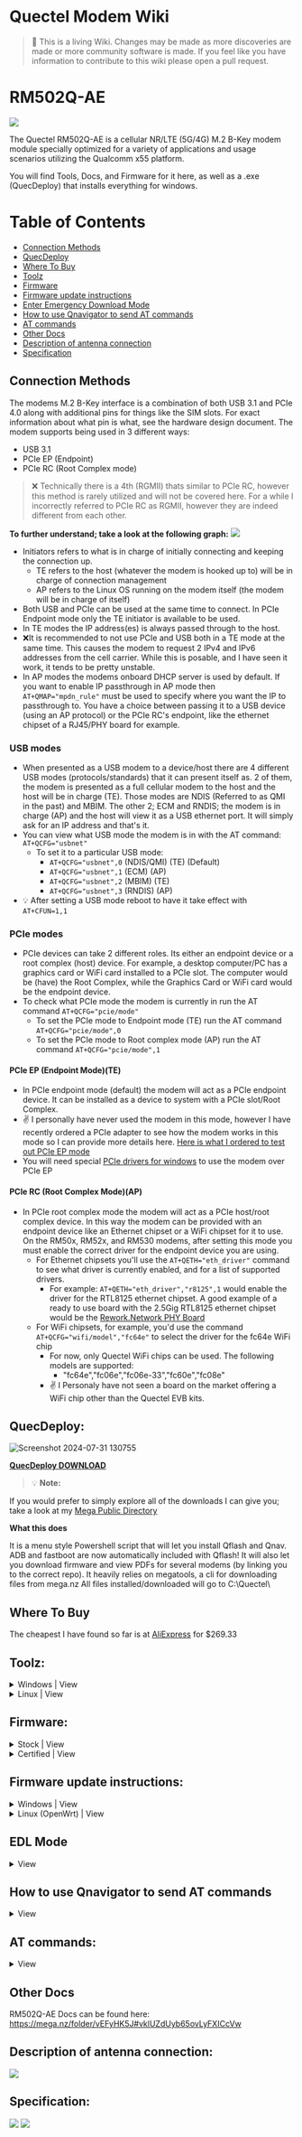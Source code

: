 Quectel Modem Wiki
=================================
> :book: This is a living Wiki. Changes may be made as more discoveries are made or more community software is made. If you feel like you have information to contribute to this wiki please open a pull request.

# RM502Q-AE
![](https://github.com/iamromulan/RM502Q-AE/blob/main/Images/RM502.png?raw=tru)

The Quectel RM502Q-AE is a cellular NR/LTE (5G/4G) M.2 B-Key modem module specially optimized for a variety of applications and usage scenarios utilizing the Qualcomm x55 platform.

You will find Tools, Docs, and Firmware for it here, as well as a .exe (QuecDeploy) that installs everything for windows.

# Table of Contents
- [Connection Methods](#connection-methods)
- [QuecDeploy](#quecdeploy)
- [Where To Buy](#where-to-buy)
- [Toolz](#toolz)
- [Firmware](#firmware)
- [Firmware update instructions](#firmware-update-instructions)
- [Enter Emergency Download Mode](#edl-mode)
- [How to use Qnavigator to send AT commands](#how-to-use-qnavigator-to-send-at-commands)
- [AT commands](#at-commands)
- [Other Docs](#other-docs)
- [Description of antenna connection](#description-of-antenna-connection)
- [Specification](#specification)

## Connection Methods
The modems M.2 B-Key interface is a combination of both USB 3.1 and PCIe 4.0 along with additional pins for things like the SIM slots. For exact information about what pin is what, see the hardware design document. The modem supports being used in 3 different ways:
- USB 3.1
- PCIe EP (Endpoint)
- PCIe RC (Root Complex mode)

>:x: Technically there is a 4th (RGMII) thats similar to PCIe RC, however this method is rarely utilized and will not be covered here. For a while I incorrectly referred to PCIe RC as RGMII, however they are indeed different from each other.

**To further understand; take a look at the following graph:**
![](https://github.com/iamromulan/RM502Q-AE/blob/main/Images/connection_methods.png?raw=tru)

- Initiators refers to what is in charge of initially connecting and keeping the connection up. 
     - TE refers to the host (whatever the modem is hooked up to) will be in charge of connection management 
     - AP refers to the Linux OS running on the modem itself (the modem will be in charge of itself)
- Both USB and PCIe can be used at the same time to connect. In PCIe Endpoint mode only the TE initiator is available to be used.
- In TE modes the IP address(es) is always passed through to the host.
- :x:It is recommended to not use PCIe and USB both in a TE mode at the same time. This causes the modem to request 2 IPv4 and IPv6 addresses from the cell carrier. While this is posable, and I have seen it work, it tends to be pretty unstable.
- In AP modes the modems onboard DHCP server is used by default. If you want to enable IP passthrough in AP mode then ``AT+QMAP="mpdn_rule"`` must be used to specify where you want the IP to passthrough to. You have a choice between passing it to a USB device (using an AP protocol) or the PCIe RC's endpoint, like the ethernet chipset of a RJ45/PHY board for example. 

### USB modes
- When presented as a USB  modem to a device/host there are 4 different USB modes (protocols/standards) that it can present itself as. 2 of them, the modem is presented as a full cellular modem to the host and the host will be in charge (TE). Those modes are NDIS (Referred to as QMI in the past) and MBIM. The other 2; ECM and RNDIS; the modem is in charge (AP) and the host will view it as a USB ethernet port. It will simply ask for an IP address and that's it.
- You can view what USB mode the modem is in with the AT command: ``AT+QCFG="usbnet"``
  - To set it to a particular USB mode:
    - ``AT+QCFG="usbnet",0`` (NDIS/QMI) (TE) (Default)
    - ``AT+QCFG="usbnet",1`` (ECM) (AP)
    - ``AT+QCFG="usbnet",2`` (MBIM) (TE)
    - ``AT+QCFG="usbnet",3`` (RNDIS) (AP)
- :bulb: After setting a USB mode reboot to have it  take effect with ``AT+CFUN=1,1``

### PCIe modes
- PCIe devices can take 2 different roles. Its either an endpoint device or a root complex (host) device. For example, a desktop computer/PC has a graphics card or WiFi card installed to a PCIe slot. The computer would be (have) the Root Complex, while the Graphics Card or WiFi card would be the endpoint device.
- To check what PCIe mode the modem is currently in run the AT command ``AT+QCFG="pcie/mode"``
  - To set the PCIe mode to Endpoint mode (TE) run the AT command ``AT+QCFG="pcie/mode",0`` 
  - To set the PCIe mode to Root complex mode (AP) run the AT command ``AT+QCFG="pcie/mode",1``
#### PCIe EP (Endpoint Mode)(TE)
- In PCIe endpoint mode (default) the modem will act as a PCIe endpoint device. It can be installed as a device to system with a PCIe slot/Root Complex.
- :v: I personally have never used the modem in this mode, however I have recently ordered a PCIe adapter to see how the modem works in this mode so I can provide more details here. [Here is what I ordered to test out PCIe EP mode](https://www.aliexpress.us/item/3256805348610910.html?spm=a2g0o.order_list.order_list_main.5.495c1802OmVmY4&gatewayAdapt=glo2usa)
- You will need special [PCIe drivers for windows](https://mega.nz/file/qVlQFTaL#Fdpcf7jpl-Cg_eoauRU0U1k2jUcF2Zqv88F6SaOf8ig) to use the modem over PCIe EP

#### PCIe RC (Root Complex Mode)(AP)
- In PCIe root complex mode the modem will act as a PCIe host/root complex device. In this way the modem can be provided with an endpoint device like an Ethernet chipset or a WiFi chipset for it to use. On the RM50x, RM52x, and RM530 modems, after setting this mode you must enable the correct driver for the endpoint device you are using. 
  - For Ethernet chipsets you'll use the ``AT+QETH="eth_driver"`` command to see what driver is currently enabled, and for a list of supported drivers. 
      - For example: ``AT+QETH="eth_driver","r8125",1`` would enable the driver for the RTL8125 ethernet chipset. A good example of a ready to use board with the 2.5Gig RTL8125 ethernet chipset would be the [Rework.Network PHY Board](https://rework.network/collections/lte-home-gateway/products/5g2phy)
   - For WiFi chipsets, for example, you'd use the command ``AT+QCFG="wifi/model","fc64e"`` to select the driver for the fc64e WiFi chip
     - For now, only Quectel WiFi chips can be used. The following models are supported:
       - "fc64e","fc06e","fc06e-33","fc60e","fc08e"
      - :v: I Personaly have not seen a board on the market offering a WiFi chip other than the Quectel EVB kits.

## QuecDeploy:
![Screenshot 2024-07-31 130755](https://github.com/user-attachments/assets/dc351b48-3682-4181-b33c-843136221d1c)

**[QuecDeploy DOWNLOAD](https://github.com/iamromulan/rm520n-gl/releases)**

> :bulb: **Note:**

If you would prefer to simply explore all of the downloads I can give you; take a look at my [Mega Public Directory](https://mega.nz/folder/CRFWlIpQ#grOByBgkfZe5uLMkX2M2XA)

**What this does**

It is a menu style Powershell script that will let you install Qflash and Qnav. ADB and fastboot are now automatically included with Qflash! It will also let you download firmware and view PDFs for several modems (by linking you to the correct repo). It heavily relies on megatools, a cli for downloading files from mega.nz
All files installed/downloaded will go to C:\Quectel\

## Where To Buy
The cheapest I have found so far is at [AliExpress](https://www.aliexpress.us/item/3256806691999300.html?spm=a2g0o.productlist.main.95.5221236daDW2Vv&algo_pvid=b200b863-127e-49c0-ab82-96d23718795c&algo_exp_id=b200b863-127e-49c0-ab82-96d23718795c-53&pdp_npi=4%40dis%21USD%21269.33%21269.33%21%21%211922.41%211922.41%21%402101fb0c17234235954754366e260e%2112000038597589012%21sea%21US%210%21ABX&curPageLogUid=ENV9kqQEPME4&utparam-url=scene%3Asearch%7Cquery_from%3A) for $269.33

## Toolz:
<details>
   <summary>Windows | View</summary>

[Quectel Windows USB Driver(Q) NDIS V2.7](https://mega.nz/file/zJd1CYbL#OuzK4SaghBZuQ_RLstw--I38179sZM7TkkktL2IIsm4) (Recommended)

[Quectel Windows USB Driver(Q) ECM V1.0](https://mega.nz/file/7IEjESSB#5jj1v7F3WWVfy6cFzdvfCHxaoTENMgBW2v_94NtgpoA)

[Quectel Windows USB Driver(Q) MBIM V1.3](https://mega.nz/file/XRc0nZSQ#9hPjcrasgOQ9ej_tWQhvC6_NQC3iZMIdu0t17sz7AHE)

[Quectel Windows USB Driver(Q) RNDIS V1.1](https://mega.nz/file/vRN1ERaL#0zp9di4iFEaamkczsmw_Xaxr3fcWS7in9ODXZ73l8Lg)

[Quectel Windows PCIe Driver 1.0.0.2](https://mega.nz/file/qVlQFTaL#Fdpcf7jpl-Cg_eoauRU0U1k2jUcF2Zqv88F6SaOf8ig)

[QFlash V7.1 EN](https://mega.nz/file/bdUWiKSQ#7RPymUcm7Rgdjf9mRsWjuf9zXia5qxV7NZWMLruvb5A) 

[QFlash V6.9 EN](https://mega.nz/file/vdFH0LrB#lnrp3G4HEmgcwGTViQzpFm2iNxBYe5k_EkdGRvglJdA)

[QFlash_PCIE_V1.0](https://mega.nz/file/SB9C3JqR#1qrUfTIzL0n-Wwpsnz8MIDjH4rifp5V8Tshax5Te7Ho)

[Qnavigator V1.6.10](https://mega.nz/file/2RMFAbCT#zq3r9TmEF8REXK6PkuAXFiuyPI5Tw4oqYnHGEiSmoD4)

[QCOM V1.8.2](https://mega.nz/file/CVcFgQLI#b1AfPvmIq9N_MHQBi8MkZFphADdW3Af7Hc8kFH0LiW8)

</details>

<details>
   <summary>Linux | View</summary>

[QFirehose V1.4.17](https://mega.nz/file/HNdEHI5I#tbOhCRS5vNZ-J9eEVVD_ip-YrU2cIYeD9bLO0j24gz4)

[Quectel Linux PCIE MHI Driver V1.3.3](https://mega.nz/file/fE8T1bRZ#U3WfgbiJZpui4rQ9zBuQnGuwLJu4FaQJsWYTvvPnHhI)

[Quectel Linux Android SPRD PCIE Driver V1.1.1](https://mega.nz/file/uBk3GDRA#3iILSy8HrFaC9Ug1xV1qmOlsz_UTfM6WD4_0lgFAZ30)

[Quectel Linux Android QMI WWAN_Driver V1.2.1](https://mega.nz/file/LcsVzLjT#jBPdvFz00TBcNef3uQ1KxxnftkVl4qchZ_aTLQuY-2E)

[Quectel Linux Android GobiNet Driver V1.6.3](https://mega.nz/file/TZczXQxa#pEjC2KJoDJISxdgGyNyqOJ3Wf8eNViTdUa5snNL0G8c)

[Quectel Android RIL Driver V3.6.14](https://mega.nz/file/yEs1GTQK#fl-i61X19PEe_zVbKSahlo4SmL10ADfrmZNoJkYLOGs)

</details>

## Firmware:
<details>
   <summary>Stock | View</summary>

| Date | Version | Link |
| --- | --- | --- |
| `2023-11-16` | *RM502QAEAAR13A04M4G* | <a href="https://mega.nz/file/GYVDlajK#OvJNLjM74PstycUtWyuJO45akT3zA0MmUCcG0FLPIYs">Download</a> |
| `2023-10-08` | *RM502QAEAAR11A04M4G* | <a href="https://mega.nz/file/bZ9DAQBL#kPZxfdFeej1qKYgn35zwJhLKiPRmbHakC3wa1aSwCVE">Download</a> |

</details>

<details>
   <summary>Certified | View</summary>

**Unknown what is certified and what is stock. So both are in stock category.**

</details>

## Firmware update instructions:

<details>
   <summary>Windows | View</summary>

Step 1.
> Install modem drivers [Quectel Windows USB Driver(Q) NDIS V2.7](https://mega.nz/file/zJd1CYbL#OuzK4SaghBZuQ_RLstw--I38179sZM7TkkktL2IIsm4)  on your system. The [QuecDeploy](#quecdeploy) tool will help you do this as well. If you don't already have QFlash 7.1 install it from the [QuecDeploy](#quecdeploy) tool or the respective link in [Toolz](#toolz)

Step 2.
> Connect modem to your computer, by USB

Step 3.
> Go to device manager and check if the new COM ports are visible in the system. Restart your computer if the new COM ports are not visible.

![](https://github.com/iamromulan/RM502Q-AE/blob/main/Images/devman_ports.png?raw=tru)

> Remember the number of the COM port described as "DM Port".

Step 4.
> Open Qflash 

> Remember to avoid spaces in the path where QFlash is installed to and firmware location
> :bulb: Example: C:\Quectel\Q flash\ is bad while C:\Quectel\Qflash\ is good (If you installed Qflash and downloaded your firmware with [QuecTool](#quectool) then you don't need to worry about this.)
> Click Load FW Files.
![](https://github.com/iamromulan/RM502Q-AE/blob/main/Images/qflash_loadfw.png?raw=tru)

> In the new window, go to the `\update\firehose` folder of the firmware and select the `partition_complete` file. Then click the Open button. 

>If you downloaded your firmware with [QuecTool](#quectool) then go to C:\Quectel\firmware\RM520NGL\type\fimrware\update\firehose\

![](https://github.com/iamromulan/RM502Q-AE/blob/main/Images/qflash_sel_fw.png?raw=tru)

Step 5.

> Select the COM port number as the DM port from step 3 and set the baud rate to `460800`

![](https://github.com/iamromulan/RM502Q-AE/blob/main/Images/portbaudqflash.png?raw=tru)

Step 6.
> Start updating modem firmware.

![](https://github.com/iamromulan/RM502Q-AE/blob/main/Images/qflash_start.png?raw=tru)

</details>

<details>
   <summary>Linux (OpenWrt) | View</summary>

Step 1.
> Install the qfirehose package.
> In console, run commands.

``` bash
opkg update
opkg install qfirehose
```
Step 2.
> Using WinSCP, copy the extracted modem firmware to the \tmp folder on the router.

Step 3.
> Start updating modem firmware.
> In console, run command.

``` bash
/usr/bin/qfirehose -f /tmp/firmware_folder_name
```

</details>

## EDL Mode

<details>
   <summary> View</summary>
  
### If  for some reason something gets messed up on your modem and you are not able to see the DM port to flash firmware, theres a way to enter EDL mode (Emergency Download Mode)

Typically when you flash firmware the [normal method](#firmware-update-instructions) you use Qflash and select the DM port. When you click start, Qflash tells the DM port (Diagnostics port) to reboot into EDL mode. When the module comes back up only one port will exist: The QDLoader port. This means the modem has entered EDL mode. Qflash will then proceed to flash.

 It is also possible to enter EDL mode by using adb.
The command is:
``adb reboot edl``

However, if you have nothing showing up at all (the modem won't boot) then this is the manual way to enter EDL mode:
### Step 1
Find a m.2 board where the slot is on the edge. That way you can see the back of the module. For this example, I will use the [Rework.Network Ethernet M.2 Board](https://rework.network/collections/lte-home-gateway/products/5g2phy)

It is also possible to take a regular M.2 to USB adapter and cut the board so the back of the modem will be visible. This is dependent on the circuity layout of the particular m.2 to USB adapter board.

### Step 2
**Place the modem in the board and turn it upside down on a static free surface, and connect the USB cable to the board. Be prepared to connect it to you PC but don't do it yet.**

### Step 3

For the RM500-RM530 series modems, you'll need a small wire or cable tie. I ended up striping the ends off a cable tie. See below.....
![](https://github.com/iamromulan/RM502Q-AE/blob/main/Images/edl_tool.png?raw=tru)

### Step 4
Open Device manager on your PC and keep and eye on the ports section.
Using the tool from step 3, trip the 2 contacts on the back of the modem **at the same time as plugging the USB to your PC**.  If you are successful, the QDLoader port should instantly appear. You do not need to keep the 2 contacts on the back tripped after you plug it in and see the QDLoader port. If the QDLoader port doesn't show up within 3 seconds, unplug the USB and try again.

For the RM500-RM530 modems these are the correct ports to jump:
![](https://github.com/iamromulan/RM502Q-AE/blob/main/Images/edl1.jpg?raw=tru)
**Here is how I did it. Remember plug the USB in at the same time as doing this:**
![](https://github.com/iamromulan/RM502Q-AE/blob/main/Images/502_edl.png?raw=tru)

### Step 5

At this point you should see the QDLoader port in device manager:
 ![](https://github.com/iamromulan/RM502Q-AE/blob/main/Images/qdloader.png?raw=tru)

Follow the steps from the [normal method](#firmware-update-instructions) and treat the QDLoader port as the DM port.
</details>

## How to use Qnavigator to send AT commands

<details>
   <summary> View</summary>

Connect your modem to your computer by USB. Either through a USB to m.2 B-key sled (should have a sim slot as well) from Amazon or by using a PCIe RC (RJ45 sled) board's USB C port.
### If you installed by using [QuecDeploy](#quecdeploy): 
You should already have a desktop icon and start menu shortcut for Qnavigator.
#### 1. Open Qnavagator, you'll be presented with this screen, just press escape (ESC) to skip their directions. 
![COM ports](https://github.com/iamromulan/quectel-rgmii-configuration-notes/blob/main/images/qnavfirst.png?raw=true)
#### 2. Uncheck Automatic initialization (circled in red) and click the COM plug icon (circled in green)
![COM ports](https://github.com/iamromulan/quectel-rgmii-configuration-notes/blob/main/images/qnavsec.png?raw=true)
#### 3. Click ok, the correct port will already be auto selected
![qnavCOMport](https://github.com/iamromulan/quectel-rgmii-configuration-notes/blob/main/images/qnavport.png?raw=true)
#### 4. Click Connect to module, then in the lower right type your AT command and press send. The response will be shown above.
![at](https://github.com/iamromulan/quectel-rgmii-configuration-notes/blob/main/images/qnavat.png?raw=true)

</details>

## AT commands:
<details>
   <summary>View</summary>


| Date | Version | Link |
| --- | --- | --- |
| `2024-02-07` | *RM50X and RM52X series modems AT Commands (some apply to RM550/551)* | <a href="https://mega.nz/file/WZsgHZ7C#XcE0LPkzgb_aS7o8yEeCMSEA_YzCxflXBgfxOsOrt3M">View/Download</a> |
| `2023-07-31` | *RM50X and RM52X series modems AT Commands* | <a href="https://mega.nz/file/mNFyxD6K#Y_YVlSEWNn9tz9dpHvY1rSZuDR_gEB6XEVIQ0nGrCJQ">View/Download</a> |
| `2022-08-12` | *RM50X and RM52X series modems AT Commands* | <a href="https://mega.nz/file/WRFQSLIY#leMbHiKL_jmEy2LZMp1-3aI2BLW2m8vkNFl8ApT3FQw">View/Download</a> |
| `2021-08-09` | *RM50X and RM52X series modems AT Commands (Officially listed as the one for RM502Q-AE)* | <a href="https://mega.nz/file/vEE1lR4L#FS1_8YIZgqEEcyjWG1__RMI5IeiTc6yrwU9xw6bCpsQ">View/Download</a> |
| `2020-10-09` | *RM50X and RM52X series modems AT Commands* | <a href="https://mega.nz/file/HcVVAA7Q#QuJZIaN0EkBvLYqFhSUCv_qjx0aGsSG04VXUp1huATw">View/Download</a> |

</details>


## Other Docs
RM502Q-AE Docs can be found here:
https://mega.nz/folder/vEFyHK5J#vklUZdUyb65ovLyFXICcVw

## Description of antenna connection:
 
![](https://github.com/iamromulan/RM502Q-AE/blob/main/Images/502_ant_pairs.png?raw=tru)

## Specification:

![](https://github.com/iamromulan/RM502Q-AE/blob/main/Images/rm502_salesdoc.png?raw=tru)
![](https://github.com/iamromulan/RM502Q-AE/blob/main/Images/rm502_specs.png?raw=tru)
